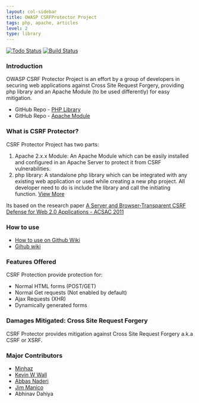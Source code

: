 ```yaml
---
layout: col-sidebar
title: OWASP CSRFProtector Project
tags: php, apache, articles
level: 2
type: library
---
```

<!-- rebuild -->
[![Todo Status](http://todofy.org/b/mebjas/CSRF-Protector-PHP)](http://todofy.org/r/mebjas/CSRF-Protector-PHP) [![Build Status](https://travis-ci.org/mebjas/CSRF-Protector-PHP.svg?branch=master)](https://travis-ci.org/mebjas/CSRF-Protector-PHP) 

### Introduction
OWASP CSRF Protector Project is an effort by a group of developers in securing web applications against Cross Site Request Forgery, providing php library and an Apache Module (to be used differently) for easy mitigation.

 - GitHub Repo - [PHP Library](https://github.com/mebjas/CSRF-Protector-PHP)
 - GitHub Repo - [Apache Module](https://github.com/mebjas/CSRF-Protector-PHP)
 
### What is CSRF Protector?
CSRF Protector Project has two parts:

 1. Apache 2.x.x Module: An Apache Module which can be easily installed and configured in an Apache Server to protect it from CSRF vulnerabilities.
 2. php library: A standalone php library which can be integrated with any existing web application or used while creating a new php project. All developer need to do is include the library and call the initiating function. [View More](https://github.com/mebjas/CSRF-Protector-PHP/wiki)

Its based on the research paper [A Server and Browser-Transparent CSRF Defense for Web 2.0 Applications - ACSAC 2011](http://www3.cs.stonybrook.edu/~rpelizzi/jcsrf.pdf)

### How to use
 - [How to use on Github Wiki](https://github.com/mebjas/CSRF-Protector-PHP/wiki/How-to-use)
 - [Gihub wiki](https://github.com/mebjas/CSRF-Protector-PHP/wiki/)
 
### Features Offered
CSRF Protection provide protection for:

 - Normal HTML forms (POST/GET)
 - Normal Get requests (Not enabled by default)
 - Ajax Requests (XHR)
 - Dynamically generated forms
 
### Damages Mitigated: Cross Site Request Forgery
CSRF Protector provides mitigation against Cross Site Request Forgery a.k.a CSRF or XSRF.

### Major Contributors
 - [Minhaz](mailto:minhaz@owasp.org)
 - [Kevin W Wall](mailto:kevin.w.wall@owasp.org)
 - [Abbas Naderi](mailto:abiusx@owasp.org)
 - [Jim Manico](mailto:jim.manico@owasp.org)
 - Abhinav Dahiya

